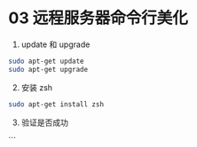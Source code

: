 # 03 远程服务器命令行美化

1. update 和 upgrade

```bash
sudo apt-get update
sudo apt-get upgrade
```

2. 安装 zsh

```bash
sudo apt-get install zsh
```

3. 验证是否成功

\`\`\`
